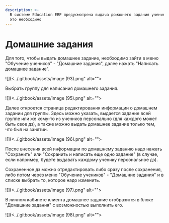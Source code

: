 ```yaml
---
description: >-
  В системе Education ERP предусмотрена выдача домашнего задания ученикам, если
  это необходимо
---
```


# Домашние задания

Для того, чтобы выдать домашнее задание, необходимо зайти в меню "Обучение учеников" - "Домашние задания", далее нажать "Написать домашнее задание".

![](<../.gitbook/assets/image (93).png" alt=""><figcaption></figcaption></figure>

Выбрать группу для написания домашнего задания.

![](<../.gitbook/assets/image (95).png" alt=""><figcaption></figcaption></figure>

Далее откроется страница редактирования информации о домашнем задании для группы. Здесь можно указать, выдается задание всей группе или же кому-то из учеников персонально (для каждого может быть свое дз), а также можно выдать домашнее задание только тем, что был на занятии.&#x20;

![](<../.gitbook/assets/image (96).png" alt=""><figcaption></figcaption></figure>

После внесения всей информации по домашнему заданию надо нажать "Сохранить" или "Сохранить и написать еще одно задание" (в случае, если например, будете выдавать каждому ученику персональное дз).

Сохраненное дз можно отредактировать либо сразу после сохранения, либо потом через меню "Обучение учеников" - "Домашние задания" и в списке выбрать то, которое надо изменить.&#x20;

![](<../.gitbook/assets/image (97).png" alt=""><figcaption></figcaption></figure>

В личном кабинете клиента домашнее задание отобразится в блоке "Домашние задания" с возможностью выполнить его.&#x20;

![](<../.gitbook/assets/image (98).png" alt=""><figcaption></figcaption></figure>
